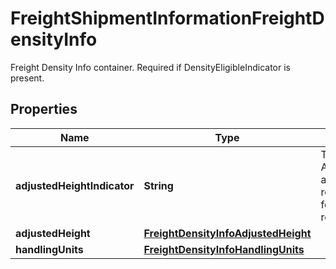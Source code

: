 

# FreightShipmentInformationFreightDensityInfo

Freight Density Info container.  Required if DensityEligibleIndicator is present.

## Properties

| Name | Type | Description | Notes |
|------------ | ------------- | ------------- | -------------|
|**adjustedHeightIndicator** | **String** | The presence of the AdjustedHeightIndicator allows UPS to do height reduction adjustment for density based rate request. |  [optional] |
|**adjustedHeight** | [**FreightDensityInfoAdjustedHeight**](FreightDensityInfoAdjustedHeight.md) |  |  [optional] |
|**handlingUnits** | [**FreightDensityInfoHandlingUnits**](FreightDensityInfoHandlingUnits.md) |  |  |



